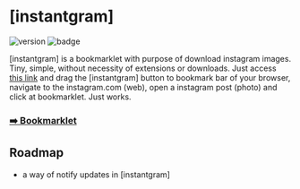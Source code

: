 # [instantgram]
![version](https://img.shields.io/badge/version-1.1.0-green.svg?style=flat-square)
![badge](https://img.shields.io/badge/for-instagram-yellow.svg?style=flat-square)

[instantgram] is a bookmarklet with purpose of download instagram images. Tiny, simple, without necessity of extensions or downloads. Just access [this link][1] and drag the [instantgram] button to bookmark bar of your browser, navigate to the instagram.com (web), open a instagram post (photo) and click at bookmarklet. Just works.

### [:arrow_right: Bookmarklet][1]

## Roadmap

- a way of notify updates in [instantgram]

[1]:http://theus.github.io/instantgram
